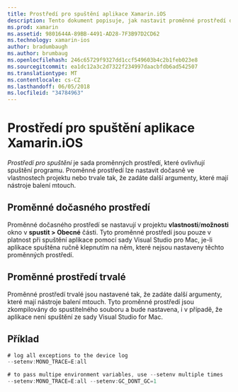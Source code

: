 ```yaml
---
title: Prostředí pro spuštění aplikace Xamarin.iOS
description: Tento dokument popisuje, jak nastavit proměnné prostředí dočasné a trvalé pro aplikace Xamarin.iOS. Proměnné mohou být zadané ve vlastnostech projektu nebo jako další argumenty pro nástroj balení mtouch.
ms.prod: xamarin
ms.assetid: 9801644A-89BB-4491-AD28-7F3B97D2CD62
ms.technology: xamarin-ios
author: bradumbaugh
ms.author: brumbaug
ms.openlocfilehash: 246c65729f9327dd1ccf549603b4c2b1feb023e8
ms.sourcegitcommit: ea1dc12a3c2d7322f234997daacbfdb6ad542507
ms.translationtype: MT
ms.contentlocale: cs-CZ
ms.lasthandoff: 06/05/2018
ms.locfileid: "34784963"
---
```

# <a name="execution-environment-for-xamarinios-apps"></a>Prostředí pro spuštění aplikace Xamarin.iOS

*Prostředí pro spuštění* je sada proměnných prostředí, které ovlivňují spuštění programu. Proměnné prostředí lze nastavit dočasně ve vlastnostech projektu nebo trvale tak, že zadáte další argumenty, které mají nástroje balení mtouch.

## <a name="temporary-environment-variables"></a>Proměnné dočasného prostředí

Proměnné dočasného prostředí se nastavují v projektu **vlastnosti**/**možnosti** okno v **spustit > Obecné** části. Tyto proměnné prostředí jsou pouze v platnost při spuštění aplikace pomocí sady Visual Studio pro Mac, je-li aplikace spuštěna ručně klepnutím na něm, které nejsou nastaveny těchto proměnných prostředí.

## <a name="permanent-environment-variables"></a>Proměnné prostředí trvalé

Proměnné prostředí trvalé jsou nastavené tak, že zadáte další argumenty, které mají nástroje balení mtouch. Tyto proměnné prostředí jsou zkompilovány do spustitelného souboru a bude nastavena, i v případě, že aplikace není spuštění ze sady Visual Studio for Mac.

## <a name="example"></a>Příklad

```csharp
# log all exceptions to the device log
--setenv:MONO_TRACE=E:all

# to pass multipe environment variables, use --setenv multiple times
--setenv:MONO_TRACE=E:all --setenv:GC_DONT_GC=1
```

